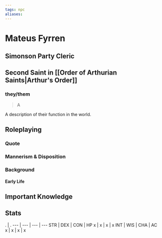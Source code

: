 ```yaml
---
tags: npc
aliases:
---
```

# Mateus Fyrren
## Simonson Party Cleric
## Second Saint in [[Order of Arthurian Saints|Arthur's Order]]
### they/them

> A 

A description of their function in the world.

## Roleplaying
### Quote

### Mannerism & Disposition

### Background
#### Early Life



## Important Knowledge


## Stats
. | . 
--- | --- | --- | ---
STR | DEX | CON | HP
x | x | x | x
INT | WIS | CHA | AC
x | x | x | x